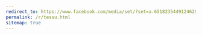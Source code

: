 ```yaml
---
redirect_to: https://www.facebook.com/media/set/?set=a.651823544912462&type=1&l=2b6b1c9df2
permalink: /r/tessu.html
sitemap: true
---
```


